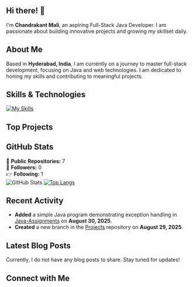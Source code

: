 ## Hi there! 👋

I'm **Chandrakant Mali**, an aspiring Full-Stack Java Developer. I am passionate about building innovative projects and growing my skillset daily.

## About Me

Based in **Hyderabad, India**, I am currently on a journey to master full-stack development, focusing on Java and web technologies. I am dedicated to honing my skills and contributing to meaningful projects.

## Skills & Technologies

[![My Skills](https://skillicons.dev/icons?i=java,spring,html,css,docker,git,mysql,java,js,graphql&perline=8)](https://skillicons.dev)

## Top Projects







## GitHub Stats
🌟 **Public Repositories:** 7  
👥 **Followers:** 0  
👉 **Following:** 1  
![GitHub Stats](https://github-readme-stats.vercel.app/api?username=chandrakant-mali85&show_icons=true&theme=radical)
[![Top Langs](https://github-readme-stats.vercel.app/api/top-langs/?username=chandrakant-mali85&layout=compact&theme=dark)](https://github.com/anuraghazra/github-readme-stats)

## Recent Activity

- **Added** a simple Java program demonstrating exception handling in [Java-Assignments](https://github.com/chandrakant-mali85/Java-Assignments) on **August 30, 2025**.
- **Created** a new branch in the [Projects](https://github.com/chandrakant-mali85/Projects) repository on **August 29, 2025**.

## Latest Blog Posts

Currently, I do not have any blog posts to share. Stay tuned for updates!

## Connect with Me
